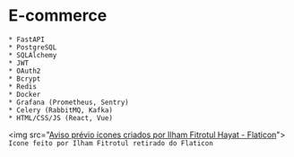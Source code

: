 # E-commerce

    * FastAPI
    * PostgreSQL
    * SQLAlchemy
    * JWT
    * OAuth2
    * Bcrypt
    * Redis
    * Docker
    * Grafana (Prometheus, Sentry)
    * Celery (RabbitMQ, Kafka)
    * HTML/CSS/JS (React, Vue)
    
<img src="<a href="https://www.flaticon.com/br/icones-gratis/aviso-previo" title="aviso prévio ícones">Aviso prévio ícones criados por Ilham Fitrotul Hayat - Flaticon</a>">
``Icone feito por Ilham Fitrotul retirado do Flaticon``
